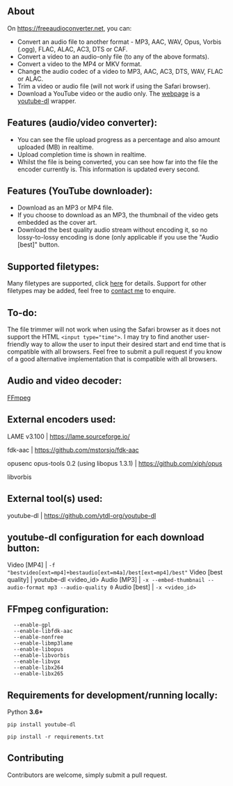 ## About
On https://freeaudioconverter.net, you can:
- Convert an audio file to another format - MP3, AAC, WAV, Opus, Vorbis (.ogg), FLAC, ALAC, AC3, DTS or CAF.
- Convert a video to an audio-only file (to any of the above formats).
- Convert a video to the MP4 or MKV format.
- Change the audio codec of a video to MP3, AAC, AC3, DTS, WAV, FLAC or ALAC.
- Trim a video or audio file (will not work if using the Safari browser).
- Download a YouTube video or the audio only. The [webpage](https://freeaudioconverter.net/yt) is a [youtube-dl](https://github.com/ytdl-org/youtube-dl) wrapper.
## Features (audio/video converter):
- You can see the file upload progress as a percentage and also amount uploaded (MB) in realtime.
- Upload completion time is shown in realtime.
- Whilst the file is being converted, you can see how far into the file the encoder currently is. This information is updated every second.
## Features (YouTube downloader):
- Download as an MP3 or MP4 file.
- If you choose to download as an MP3, the thumbnail of the video gets embedded as the cover art.
- Download the best quality audio stream without encoding it, so no lossy-to-lossy encoding is done (only applicable if you use the "Audio [best]" button.
## Supported filetypes:
Many filetypes are supported, click [here](https://freeaudioconverter.net/filetypes) for details. Support for other filetypes may be added, feel free to [contact me](https://freeaudioconverter.net/contact) to enquire. 
## To-do:
The file trimmer will not work when using the Safari browser as it does not support the HTML `<input type="time">`.
I may try to find another user-friendly way to allow the user to input their desired start and end time that is compatible with all browsers. Feel free to submit a pull request if you know of a good alternative implementation that is compatible with all browsers.
## Audio and video decoder:
[FFmpeg](https://github.com/FFmpeg/FFmpeg)
## External encoders used:
LAME v3.100 | https://lame.sourceforge.io/

fdk-aac | https://github.com/mstorsjo/fdk-aac

opusenc opus-tools 0.2 (using libopus 1.3.1) | https://github.com/xiph/opus

libvorbis
## External tool(s) used:
youtube-dl | https://github.com/ytdl-org/youtube-dl
## youtube-dl configuration for each download button:
Video [MP4] | `-f "bestvideo[ext=mp4]+bestaudio[ext=m4a]/best[ext=mp4]/best"`
Video [best quality] | youtube-dl <video_id>
Audio [MP3] | `-x --embed-thumbnail --audio-format mp3 --audio-quality 0`
Audio [best] | `-x <video_id>`

## FFmpeg configuration:
```
  --enable-gpl
  --enable-libfdk-aac 
  --enable-nonfree 
  --enable-libmp3lame 
  --enable-libopus 
  --enable-libvorbis 
  --enable-libvpx 
  --enable-libx264 
  --enable-libx265
```
## Requirements for development/running locally:
Python **3.6+**

`pip install youtube-dl`

`pip install -r requirements.txt`
## Contributing
Contributors are welcome, simply submit a pull request.
